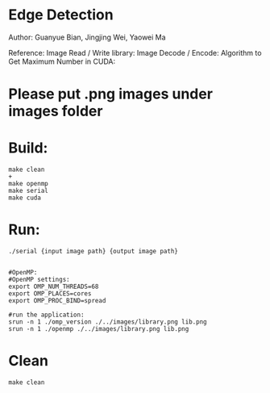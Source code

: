# Edge Detection
Author:
    Guanyue Bian,
    Jingjing Wei,
    Yaowei Ma

Reference:
    Image Read / Write library:
    Image Decode / Encode:
    Algorithm to Get Maximum Number in CUDA:
    


# Please put .png images under images folder
# Build:
    make clean
    +
    make openmp
    make serial
    make cuda

# Run:
    ./serial {input image path} {output image path}
    
    
    #OpenMP:
    #OpenMP settings:
    export OMP_NUM_THREADS=68
    export OMP_PLACES=cores
    export OMP_PROC_BIND=spread

    #run the application:
    srun -n 1 ./omp_version ./../images/library.png lib.png
    srun -n 1 ./openmp ./../images/library.png lib.png

# Clean
    make clean
